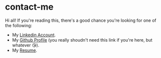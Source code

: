 # contact-me

Hi all! If you're reading this, there's a good chance you're looking for one of the following: 

* My [Linkedin Account](https://www.linkedin.com/in/drake-eidukas/).
* My [Github Profile](https://github.com/Drake-Eidukas) (you really shoudn't need this link if you're here, but whatever 😘).
* My [Resume](./Resume_current.pdf). 

